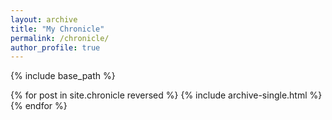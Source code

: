 ```yaml
---
layout: archive
title: "My Chronicle"
permalink: /chronicle/
author_profile: true
---
```


{% include base_path %}

{% for post in site.chronicle reversed %}
  {% include archive-single.html %}
{% endfor %}

